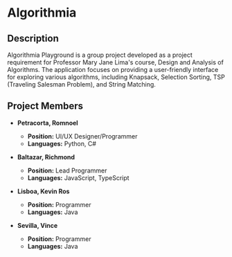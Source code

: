 # Algorithmia

## Description
Algorithmia Playground is a group project developed as a project requirement for Professor Mary Jane Lima's course, Design and Analysis of Algorithms. The application focuses on providing a user-friendly interface for exploring various algorithms, including Knapsack, Selection Sorting, TSP (Traveling Salesman Problem), and String Matching. 

## Project Members
- **Petracorta, Romnoel**
  - **Position:** UI/UX Designer/Programmer
  - **Languages:** Python, C#

- **Baltazar, Richmond**
  - **Position:** Lead Programmer
  - **Languages:** JavaScript, TypeScript

- **Lisboa, Kevin Ros**
  - **Position:** Programmer
  - **Languages:** Java

- **Sevilla, Vince**
  - **Position:** Programmer
  - **Languages:** Java